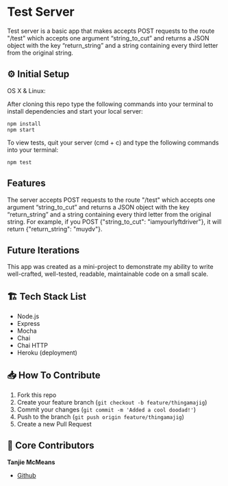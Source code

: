 # Test Server

Test server is a basic app that makes accepts POST requests to the route "/test" which accepts one argument “string_to_cut” and returns a JSON object with the key “return_string” and a string containing every third letter from the original string.

## ⚙️ Initial Setup

OS X & Linux:

After cloning this repo type the following commands into your terminal to install dependencies and start your local server:

```
npm install
npm start
```

To view tests, quit your server (cmd + c) and type the following commands into your terminal:

```
npm test
```

## Features

The server accepts POST requests to the route "/test" which accepts one argument “string_to_cut” and returns a JSON object with the key “return_string” and a string containing every third letter from the original string. For example, if you POST {"string_to_cut": "iamyourlyftdriver"}, it will return {"return_string": "muydv"}.

## Future Iterations

This app was created as a mini-project to demonstrate my ability to write well-crafted, well-tested, readable, maintainable code on a small scale.

## 🏗 Tech Stack List

- Node.js
- Express
- Mocha
- Chai
- Chai HTTP
- Heroku (deployment)

## 📥 How To Contribute

1. Fork this repo
2. Create your feature branch (`git checkout -b feature/thingamajig`)
3. Commit your changes (`git commit -m 'Added a cool doodad!'`)
4. Push to the branch (`git push origin feature/thingamajig`)
5. Create a new Pull Request

## 🚀 Core Contributors

**Tanjie McMeans**

- [Github](https://github.com/TMcMeans/)
